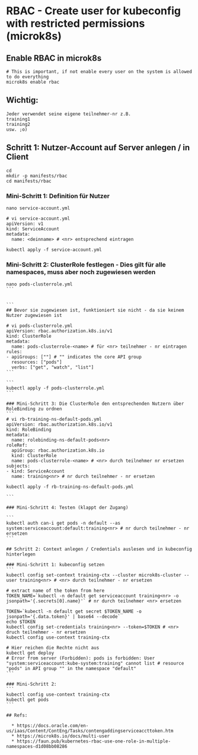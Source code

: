 # RBAC - Create user for kubeconfig with restricted permissions (microk8s) 

## Enable RBAC in microk8s 

```
# This is important, if not enable every user on the system is allowed to do everything 
microk8s enable rbac 
```

## Wichtig:

```
Jeder verwendet seine eigene teilnehmer-nr z.B. 
training1
training2
usw. ;o)
```





## Schritt 1: Nutzer-Account auf Server anlegen / in Client 

```
cd 
mkdir -p manifests/rbac
cd manifests/rbac
```

###  Mini-Schritt 1: Definition für Nutzer 

```
nano service-account.yml
```


```
# vi service-account.yml 
apiVersion: v1
kind: ServiceAccount
metadata:
  name: <deinname> # <nr> entsprechend eintragen
```


```
kubectl apply -f service-account.yml 
```


### Mini-Schritt 2: ClusterRole festlegen - Dies gilt für alle namespaces, muss aber noch zugewiesen werden

````
nano pods-clusterrole.yml 
```


```
## Bevor sie zugewiesen ist, funktioniert sie nicht - da sie keinem Nutzer zugewiesen ist 

# vi pods-clusterrole.yml 
apiVersion: rbac.authorization.k8s.io/v1
kind: ClusterRole
metadata:
  name: pods-clusterrole-<name> # für <nr> teilnehmer - nr eintragen
rules:
- apiGroups: [""] # "" indicates the core API group
  resources: ["pods"]
  verbs: ["get", "watch", "list"]
```

```
kubectl apply -f pods-clusterrole.yml 
```

### Mini-Schritt 3: Die ClusterRole den entsprechenden Nutzern über RoleBinding zu ordnen 
```
# vi rb-training-ns-default-pods.yml
apiVersion: rbac.authorization.k8s.io/v1
kind: RoleBinding
metadata:
  name: rolebinding-ns-default-pods<nr>
roleRef:
  apiGroup: rbac.authorization.k8s.io
  kind: ClusterRole
  name: pods-clusterrole-<name> # <nr> durch teilnehmer nr ersetzen 
subjects:
- kind: ServiceAccount
  name: training<nr> # nr durch teilnehmer - nr ersetzen 

kubectl apply -f rb-training-ns-default-pods.yml

```

### Mini-Schritt 4: Testen (klappt der Zugang) 

```
kubectl auth can-i get pods -n default --as system:serviceaccount:default:training<nr> # nr durch teilnehmer - nr ersetzen 
```

## Schritt 2: Context anlegen / Credentials auslesen und in kubeconfig hinterlegen 

### Mini-Schritt 1: kubeconfig setzen 
```
kubectl config set-context training-ctx --cluster microk8s-cluster --user training<nr> # <nr> durch teilnehmer - nr ersetzen 

# extract name of the token from here 
TOKEN_NAME=`kubectl -n default get serviceaccount training<nr> -o jsonpath='{.secrets[0].name}'` # nr durch teilnehmer <nr> ersetzen 

TOKEN=`kubectl -n default get secret $TOKEN_NAME -o jsonpath='{.data.token}' | base64 --decode`
echo $TOKEN
kubectl config set-credentials training<nr> --token=$TOKEN # <nr> druch teilnehmer - nr ersetzen 
kubectl config use-context training-ctx

# Hier reichen die Rechte nicht aus 
kubectl get deploy
# Error from server (Forbidden): pods is forbidden: User "system:serviceaccount:kube-system:training" cannot list # resource "pods" in API group "" in the namespace "default"
```

### Mini-Schritt 2:
```
kubectl config use-context training-ctx
kubectl get pods 
```

## Refs:

  * https://docs.oracle.com/en-us/iaas/Content/ContEng/Tasks/contengaddingserviceaccttoken.htm
  * https://microk8s.io/docs/multi-user
  * https://faun.pub/kubernetes-rbac-use-one-role-in-multiple-namespaces-d1d08bb08286



